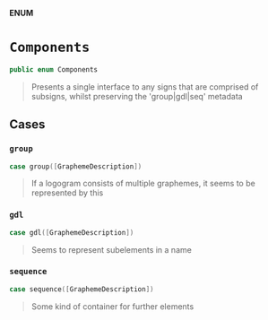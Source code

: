 **ENUM**

# `Components`

```swift
public enum Components
```

> Presents a single interface to any signs that are comprised of subsigns, whilst preserving the 'group|gdl|seq' metadata

## Cases
### `group`

```swift
case group([GraphemeDescription])
```

> If a logogram consists of multiple graphemes, it seems to be represented by this

### `gdl`

```swift
case gdl([GraphemeDescription])
```

> Seems to represent subelements in a name

### `sequence`

```swift
case sequence([GraphemeDescription])
```

> Some kind of container for further elements
